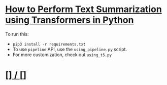 # [How to Perform Text Summarization using Transformers in Python](https://www.thepythoncode.com/article/text-summarization-using-huggingface-transformers-python)
To run this:
- `pip3 install -r requirements.txt`
- To use `pipeline` API, use the `using_pipeline.py` script.
- For more customization, check out `using_t5.py`
##
# [[] / []]()